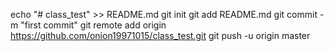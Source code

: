 echo "# class_test" >> README.md
git init
git add README.md
git commit -m "first commit"
git remote add origin https://github.com/onion19971015/class_test.git
git push -u origin master
